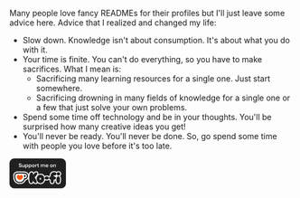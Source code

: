 Many people love fancy READMEs for their profiles but I'll just leave some advice here. Advice that I realized and changed my life:
- Slow down. Knowledge isn't about consumption. It's about what you do with it.
- Your time is finite. You can't do everything, so you have to make sacrifices. What I mean is:
    - Sacrificing many learning resources for a single one. Just start somewhere.
    - Sacrificing drowning in many fields of knowledge for a single one or a few that just solve your own problems.
- Spend some time off technology and be in your thoughts. You'll be surprised how many creative ideas you get!
- You'll never be ready. You'll never be done. So, go spend some time with people you love before it's too late.

<a href="https://ko-fi.com/skynetcat"><img width="100" src="images/ko-fi.png" alt="Support me on ko-fi"></a>

